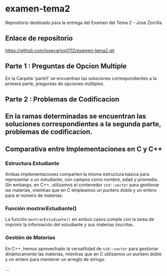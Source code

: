 # examen-tema2
Repositorio destinado para la entrega del Examen del Tema 2 - Jose Zorrilla

## Enlace de repositorio
https://github.com/josecarlos0112/examen-tema2.git

## Parte 1 : Preguntas de Opcion Multiple
En la Carpeta 'parte1' se encuentran las soluciones correspondientes a la primera parte, preguntas de opciones múltiples.

## Parte 2 : Problemas de Codificacion
En la ramas determinadas se encuentran las soluciones correspondientes a la segunda parte, problemas de codificacion.
-----------
  ## Comparativa entre Implementaciones en C y C++
  
  ### Estructura Estudiante
  
  Ambas implementaciones comparten la misma estructura básica para representar a un estudiante, con campos como nombre, edad y promedio. Sin embargo, en C++, utilizamos el contenedor `std::vector` para gestionar las materias, mientras que en C empleamos un puntero doble y un entero para el número de materias.
  
  ### Función mostrarEstudiante()
  
  La función `mostrarEstudiante()` en ambos casos cumple con la tarea de imprimir la información del estudiante y sus materias inscritas.
  
  ### Gestión de Materias
  
  En C++, hemos aprovechado la versatilidad de `std::vector` para gestionar dinámicamente las materias, mientras que en C utilizamos un puntero doble y un entero para mantener un arreglo de strings.

...

